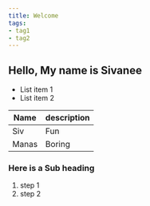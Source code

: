 ```yaml
---
title: Welcome
tags:
- tag1
- tag2
---
```


## Hello, My name is Sivanee

* List item 1
* List item 2

Name | description 
-----|------------
Siv  | Fun
Manas| Boring

### Here is a Sub heading

1. step 1
1. step 2
